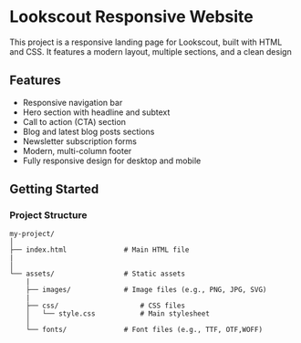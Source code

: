 # Lookscout Responsive Website

This project is a responsive landing page for Lookscout, built with HTML and CSS. It features a modern layout, multiple sections, and a clean design

## Features

- Responsive navigation bar
- Hero section with headline and subtext
- Call to action (CTA) section
- Blog and latest blog posts sections
- Newsletter subscription forms
- Modern, multi-column footer
- Fully responsive design for desktop and mobile

## Getting Started

### Project Structure

```
my-project/
│
├── index.html              # Main HTML file
|
│
└── assets/                 # Static assets
    |
    ├── images/             # Image files (e.g., PNG, JPG, SVG)
    |
    ├── css/                    # CSS files
    │   └── style.css           # Main stylesheet
    │   
    └── fonts/              # Font files (e.g., TTF, OTF,WOFF)

```
